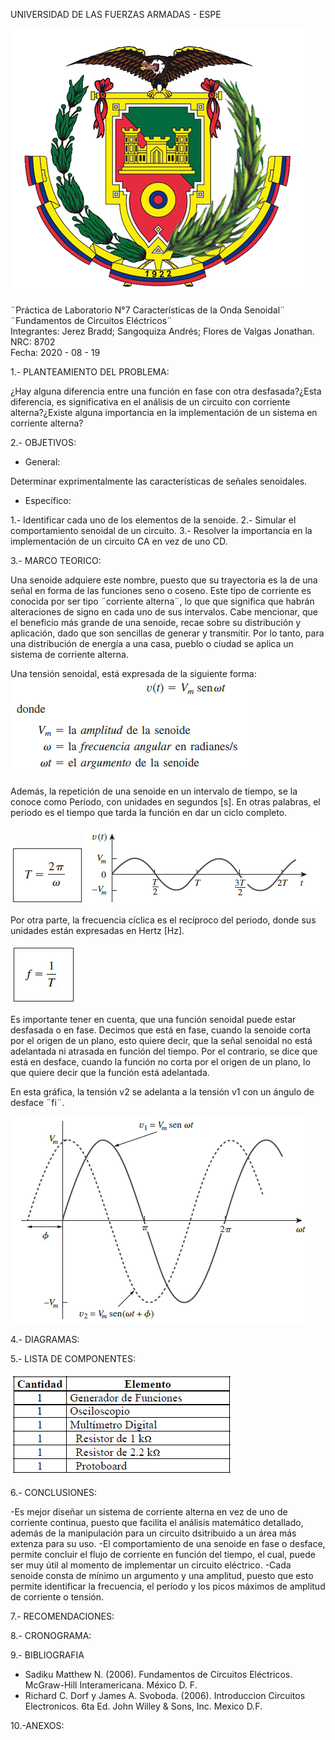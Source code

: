 UNIVERSIDAD DE LAS FUERZAS ARMADAS - ESPE

![](https://github.com/BraddJCJ/Informe5_Jerez_Sangoquiza_Zambrano/blob/master/img/Logo_ESPE.png)

¨Práctica de Laboratorio N°7 Características de la Onda Senoidal¨
¨Fundamentos de Circuitos Eléctricos¨  
Integrantes: Jerez Bradd; Sangoquiza Andrés; Flores de Valgas Jonathan.  
NRC: 8702   
Fecha: 2020 - 08 - 19  

1.- PLANTEAMIENTO DEL PROBLEMA:

¿Hay alguna diferencia entre una función en fase con otra desfasada?¿Esta diferencia, es significativa en el análisis de un circuito con corriente alterna?¿Existe alguna importancia en la implementación de un sistema en corriente alterna?

2.- OBJETIVOS:

* General: 

Determinar exprimentalmente las características de señales senoidales.


* Específico:

1.- Identificar cada  uno de los elementos de la senoide.
2.- Simular el comportamiento senoidal de un circuito.
3.- Resolver la importancia en la implementación de un circuito CA en vez de uno CD. 


3.- MARCO TEORICO:

Una senoide adquiere este nombre, puesto que su trayectoria es la de una señal en forma de las funciones seno o coseno.
Este tipo de corriente es conocida por ser tipo ¨corriente alterna¨, lo que que significa que habrán alteraciones de signo en cada uno de sus intervalos.
Cabe mencionar, que el beneficio más grande de una senoide, recae sobre su distribución y aplicación, dado que son sencillas de generar y transmitir.
Por lo tanto, para una distribución de energía a una casa, pueblo o ciudad se aplica un sistema de corriente alterna.
 
Una tensión senoidal, está expresada de la siguiente forma:
![](https://github.com/BraddJCJ/Informe-7/blob/master/Img/Tension_Senoidal.png)

Además, la repetición de una senoide en un intervalo de tiempo, se la conoce como Período, con unidades en segundos [s]. En otras palabras, el periodo es el tiempo que tarda la función en dar un ciclo completo.

![](https://github.com/BraddJCJ/Informe-7/blob/master/Img/Periodo.png)![](https://github.com/BraddJCJ/Informe-7/blob/master/Img/Graf.Periodo.png)

Por otra parte, la frecuencia cíclica es el recíproco del periodo, donde sus unidades están expresadas en Hertz [Hz].

![](https://github.com/BraddJCJ/Informe-7/blob/master/Img/frecuenciaciclic.png)

Es importante tener en cuenta, que una función senoidal puede estar desfasada o en fase.
Decimos que está en fase, cuando la senoide corta por el origen de un plano, esto quiere decir, que la señal senoidal no está adelantada ni atrasada en función del tiempo.
Por el contrario, se dice que está en desface, cuando la función no corta por el origen de un plano, lo que quiere decir que la función está adelantada.

En esta gráfica, la tensión v2 se adelanta a la tensión v1 con un ángulo de desface  ¨fi¨.

![](https://github.com/BraddJCJ/Informe-7/blob/master/Img/faseydesface.png)



4.- DIAGRAMAS:



5.- LISTA DE COMPONENTES:

![](https://github.com/BraddJCJ/Informe-7/blob/master/Img/Materiales.png)

 
6.- CONCLUSIONES:

-Es mejor diseñar un sistema de corriente alterna en vez de uno de corriente continua, puesto que facilita el análisis matemático detallado, además de la manipulación para un circuito dsitribuido a un área más extenza para su uso. 
-El comportamiento de una senoide en fase o desface, permite concluir el flujo de corriente en función del tiempo, el cual, puede ser muy útil al momento de implementar un circuito eléctrico.
-Cada senoide consta de mínimo un argumento y una amplitud, puesto que esto permite identificar la frecuencia, el período y los picos máximos de amplitud de corriente o tensión.

7.- RECOMENDACIONES:



8.- CRONOGRAMA:

 
9.- BIBLIOGRAFIA
 
- Sadiku Matthew N. (2006). Fundamentos de Circuitos Eléctricos. McGraw-Hill Interamericana. México D. F.
-  Richard C. Dorf y James A. Svoboda. (2006). Introduccion Circuitos Electronicos. 6ta Ed. John Willey & Sons, Inc. Mexico D.F.


 10.-ANEXOS:
 
 
